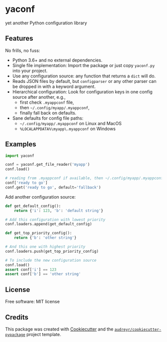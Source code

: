# yaconf

yet another Python configuration library

## Features

No frills, no fuss:

* Python 3.6+ and no external dependencies.
* Single file implementation: Import the package or just copy `yaconf.py` into your project.
* Use any configuration source: any function that returns a `dict` will do.
* Reads JSON files by default, but `configparser` or any other parser can be dropped in with a keyword argument.
* Hierarchical configuration: Look for configuration keys in one config source after another, e.g.,
    - first check `.myappconf` file,
    - then `~/.config/myapp/.myappconf`,
    - finally fall back on defaults.
* Sane defaults for config file paths:
    - `~/.config/myapp/.myappconf` on Linux and MacOS
    - `%LOCALAPPDATA%\myapp\.myappconf` on Windows

## Examples

```python
import yaconf

conf = yaconf.get_file_reader('myapp')
conf.load()

# reading from .myappconf if available, then ~/.config/myapp/.myappconf
conf['ready to go']
conf.get('ready to go', default='fallback')
```

Add another configuration source:

```python
def get_default_config():
    return {'i': 123, 'b': 'default string'}

# Add this configuration with lowest priority
conf.loaders.append(get_default_config)

def get_top_priority_config():
    return {'b': 'other string'}

# And this one with highest priority
conf.loaders.push(get_top_priority_config)

# To include the new configuration source
conf.load()
assert conf['i'] == 123
assert conf['b'] == 'other string'

```

## License

Free software: MIT license

## Credits

This package was created with [Cookiecutter][1] and the [`audreyr/cookiecutter-pypackage`][2] project template.

[1]: https://github.com/audreyr/cookiecutter
[2]: https://github.com/audreyr/cookiecutter-pypackage
